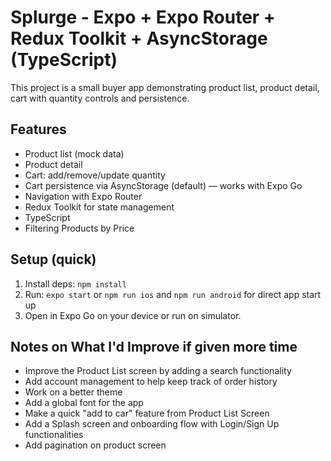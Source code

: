 # Splurge - Expo + Expo Router + Redux Toolkit + AsyncStorage (TypeScript)

This project is a small buyer app demonstrating product list, product detail, cart with quantity controls and persistence.

## Features

- Product list (mock data)
- Product detail
- Cart: add/remove/update quantity
- Cart persistence via AsyncStorage (default) — works with Expo Go
- Navigation with Expo Router
- Redux Toolkit for state management
- TypeScript
- Filtering Products by Price

## Setup (quick)

1. Install deps: `npm install`
2. Run: `expo start` or `npm run ios` and `npm run android` for direct app start up
3. Open in Expo Go on your device or run on simulator.

## Notes on What I'd Improve if given more time

- Improve the Product List screen by adding a search functionality
- Add account management to help keep track of order history
- Work on a better theme
- Add a global font for the app
- Make a quick "add to car" feature from Product List Screen
- Add a Splash screen and onboarding flow with Login/Sign Up functionalities
- Add pagination on product screen
